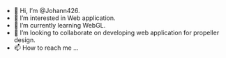 - 👋 Hi, I’m @Johann426.
- 👀 I’m interested in Web application.
- 🌱 I’m currently learning WebGL.
- 💞️ I’m looking to collaborate on developing web application for propeller design.
- 📫 How to reach me ...

